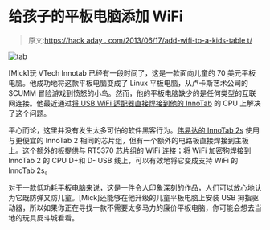 # 给孩子的平板电脑添加 WiFi

> 原文:[https://hack aday . com/2013/06/17/add-wifi-to-a-kids-table t/](https://hackaday.com/2013/06/17/adding-wifi-to-a-kids-tablet/)

![tab](../Images/61dbfe5554a77bb6807a933bb18e8588.png)

[Mick]玩 VTech Innotab 已经有一段时间了，这是一款面向儿童的 70 美元平板电脑。他成功地将这款平板电脑变成了 Linux 平板电脑，从卢卡斯艺术公司的 SCUMM 冒险游戏到愤怒的小鸟。然而，他的平板电脑缺少的是任何类型的互联网连接。他最近通过[将 USB WiFi 适配器直接焊接到他的 InnoTab](http://www.youtube.com/watch?v=Fuel3iPKHmA) 的 CPU 上解决了这个问题。

平心而论，这里并没有发生太多可怕的软件黑客行为。[伟易达的 InnoTab 2s](http://www.vtechkids.com/brands/brand_view/innotab2s) 使用与更便宜的 InnoTab 2 相同的芯片组，但有一个额外的电路板直接焊接到主板上。这个额外的板提供与 RT5370 芯片组的 WiFi 连接；将 WiFi 加密狗焊接到 InnoTab 2 的 CPU D+和 D- USB 线上，可以有效地将它变成支持 WiFi 的 InnoTab 2s。

对于一款低功耗平板电脑来说，这是一件令人印象深刻的作品，人们可以放心地认为它既防弹又防儿童。[Mick]还能够在他升级的儿童平板电脑上安装 USB 拇指驱动器，所以如果你正在寻找一款不需要太多马力的廉价平板电脑，你可能会想去当地的玩具反斗城看看。